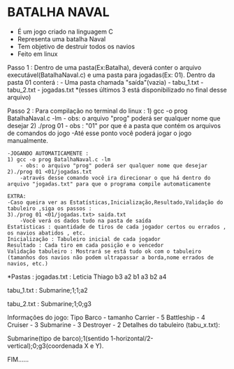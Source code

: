 <h1>BATALHA NAVAL</h1>

- É um jogo criado na linguagem C 
- Representa uma batalha Naval
- Tem objetivo de destruir todos os navios
- Feito em linux


Passo 1 :
    Dentro de uma pasta(Ex:Batalha), deverá conter o arquivo executável(BatalhaNaval.c) e uma pasta para jogadas(Ex: 01).
    Dentro da pasta 01 conterá :
    - Uma pasta chamada "saída"(vazia)
    - tabu_1.txt
    - tabu_2.txt
    - jogadas.txt
    *(esses últimos 3 está disponibilizado no final desse arquivo)

Passo 2 :
    Para compilação no terminal do linux :
    1) gcc -o prog BatalhaNaval.c -lm
        - obs: o arquivo "prog" poderá ser qualquer nome que desejar
    2) ./prog 01
        - obs : "01" por que é a pasta que contém os arquivos de comandos do jogo
    -Até esse ponto você poderá jogar o jogo manualmente.

    -JOGANDO AUTOMATICAMENTE :
    1) gcc -o prog BatalhaNaval.c -lm
        - obs: o arquivo "prog" poderá ser qualquer nome que desejar
    2)./prog 01 <01/jogadas.txt
        -através desse comando você ira direcionar o que há dentro do arquivo "jogadas.txt" para que o programa compile automaticamente

    EXTRA:
    -Caso queira ver as Estatísticas,Inicialização,Resultado,Validação do tabuleiro ,siga os passos :
    3)./prog 01 <01/jogadas.txt> saida.txt
        -Você verá os dados tudo na pasta de saída
    Estatisticas : quantidade de tiros de cada jogador certos ou errados , os navios abatidos , etc.
    Inicialização : Tabuleiro inicial de cada jogador
    Resultado : Cada tiro em cada posição e o vencedor
    Validação tabuleiro : Mostrará se está tudo ok com o tabuleiro (tamanhos dos navios não podem ultrapassar a borda,nome errados de navios, etc.) 


*Pastas :
jogadas.txt :
    Leticia
    Thiago
    b3
    a2
    b1
    a3
    b2
    a4

tabu_1.txt :
Submarine;1;1;a2

tabu_2.txt :
Submarine;1;0;g3


Informações do jogo:
Tipo Barco  - tamanho
    Carrier - 5
    Battleship - 4
    Cruiser  - 3
    Submarine - 3
    Destroyer - 2
Detalhes do tabuleiro (tabu_x.txt):

Submarine(tipo de barco);1(sentido 1-horizontal/2-vertical);0;g3(coordenada X e Y).

FIM......

